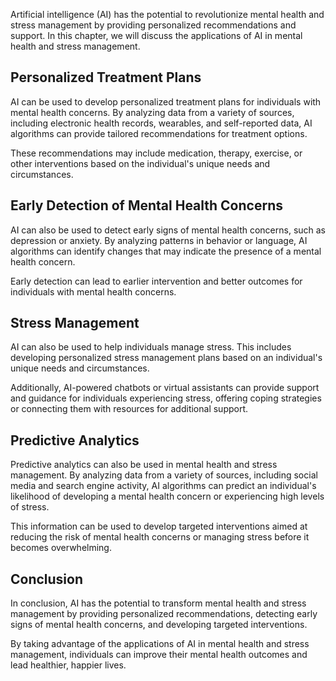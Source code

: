 
Artificial intelligence (AI) has the potential to revolutionize mental health and stress management by providing personalized recommendations and support. In this chapter, we will discuss the applications of AI in mental health and stress management.

Personalized Treatment Plans
----------------------------

AI can be used to develop personalized treatment plans for individuals with mental health concerns. By analyzing data from a variety of sources, including electronic health records, wearables, and self-reported data, AI algorithms can provide tailored recommendations for treatment options.

These recommendations may include medication, therapy, exercise, or other interventions based on the individual's unique needs and circumstances.

Early Detection of Mental Health Concerns
-----------------------------------------

AI can also be used to detect early signs of mental health concerns, such as depression or anxiety. By analyzing patterns in behavior or language, AI algorithms can identify changes that may indicate the presence of a mental health concern.

Early detection can lead to earlier intervention and better outcomes for individuals with mental health concerns.

Stress Management
-----------------

AI can also be used to help individuals manage stress. This includes developing personalized stress management plans based on an individual's unique needs and circumstances.

Additionally, AI-powered chatbots or virtual assistants can provide support and guidance for individuals experiencing stress, offering coping strategies or connecting them with resources for additional support.

Predictive Analytics
--------------------

Predictive analytics can also be used in mental health and stress management. By analyzing data from a variety of sources, including social media and search engine activity, AI algorithms can predict an individual's likelihood of developing a mental health concern or experiencing high levels of stress.

This information can be used to develop targeted interventions aimed at reducing the risk of mental health concerns or managing stress before it becomes overwhelming.

Conclusion
----------

In conclusion, AI has the potential to transform mental health and stress management by providing personalized recommendations, detecting early signs of mental health concerns, and developing targeted interventions.

By taking advantage of the applications of AI in mental health and stress management, individuals can improve their mental health outcomes and lead healthier, happier lives.
